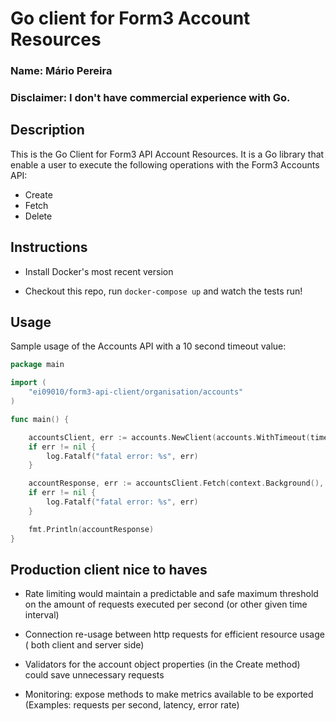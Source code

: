 # Go client for Form3 Account Resources

### Name: Mário Pereira
### Disclaimer: I don't have commercial experience with Go.

## Description

This is the Go Client for Form3 API Account Resources. It is a Go library that enable a user to execute the following operations with the Form3 Accounts API:

- Create
- Fetch
- Delete

## Instructions

 - Install Docker's most recent version

 - Checkout this repo, run `docker-compose up` and watch the tests run!

## Usage

Sample usage of the Accounts API with a 10 second timeout value:

```go
package main

import (
	"ei09010/form3-api-client/organisation/accounts"
)

func main() {

	accountsClient, err := accounts.NewClient(accounts.WithTimeout(time.Duration(10 * time.Second)))
	if err != nil {
		log.Fatalf("fatal error: %s", err)
	}

	accountResponse, err := accountsClient.Fetch(context.Background(), uuid.MustParse("ad27e265-9605-4b4b-a0e5-3003ea9cc4dc"))
	if err != nil {
		log.Fatalf("fatal error: %s", err)
	}

	fmt.Println(accountResponse)
}
```

## Production client nice to haves

- Rate limiting would maintain a predictable and safe maximum threshold on the amount of requests executed per second (or other given time interval)

- Connection re-usage between http requests for efficient resource usage ( both client and server side)

- Validators for the account object properties (in the Create method) could save unnecessary requests

- Monitoring: expose methods to make metrics available to be exported (Examples: requests per second, latency, error rate) 
